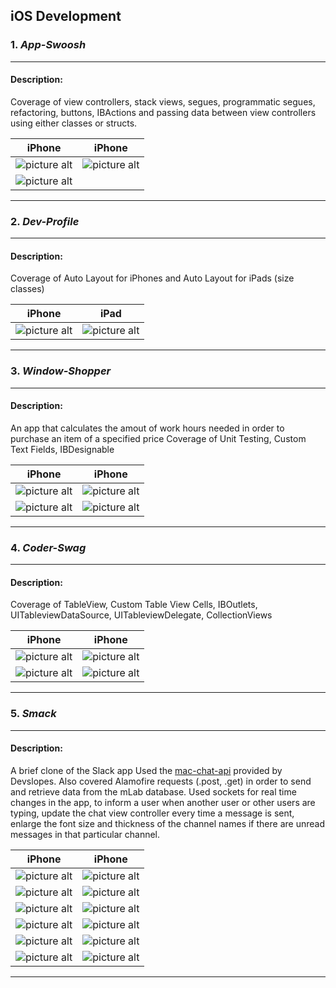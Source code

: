 ## iOS Development ##

### __1.__ _App-Swoosh_ ###

- - - -

#### Description: #### 
Coverage of view controllers, stack views, segues, programmatic segues, refactoring, buttons, IBActions and passing data between view controllers using either classes or structs.  

iPhone             	                           									                     		     | iPhone
:-----------------------------------------------------------------------------------------------------------------------------------------------------------:|:-------------------------------------------------------------------------------------------------------------------------------------------------------------:
![picture alt](https://github.com/andrei-blaj/iOS/blob/master/app-swoosh/Screenshots/1.png?raw=true "First screen") | ![picture alt](https://github.com/andrei-blaj/iOS/blob/master/app-swoosh/Screenshots/2.png?raw=true "Second screen")
![picture alt](https://github.com/andrei-blaj/iOS/blob/master/app-swoosh/Screenshots/3.png?raw=true "Third screen") |

- - - - 

### __2.__ _Dev-Profile_ ###

- - - -

#### Description: #### 
Coverage of Auto Layout for iPhones and Auto Layout for iPads (size classes)

iPhone	                           									                     		   	             | iPad 
:-----------------------------------------------------------------------------------------------------------------------------------------------------------:|:-------------------------------------------------------------------------------------------------------------------------------------------------------------:
![picture alt](https://github.com/andrei-blaj/iOS/blob/master/dev-profile/Screenshots/1.png?raw=true "First screen") | ![picture alt](https://github.com/andrei-blaj/iOS/blob/master/dev-profile/Screenshots/2.png?raw=true "Second screen")

- - - -

### __3.__ _Window-Shopper_ ###

- - - -

#### Description: ####
An app that calculates the amout of work hours needed in order to purchase an item of a specified price
Coverage of Unit Testing, Custom Text Fields, IBDesignable

iPhone                                                                                                                  | iPhone
:-----------------------------------------------------------------------------------------------------------------------------------------------------------:|:-------------------------------------------------------------------------------------------------------------------------------------------------------------:
![picture alt](https://github.com/andrei-blaj/iOS/blob/master/window-shopper/Screenshots/1.png?raw=true "First screen") | ![picture alt](https://github.com/andrei-blaj/iOS/blob/master/window-shopper/Screenshots/2.png?raw=true "Second screen")
![picture alt](https://github.com/andrei-blaj/iOS/blob/master/window-shopper/Screenshots/3.png?raw=true "Third screen") | ![picture alt](https://github.com/andrei-blaj/iOS/blob/master/window-shopper/Screenshots/4.png?raw=true "Fourth screen")

- - - -

### __4.__ _Coder-Swag_ ###

- - - -

#### Description: ####
Coverage of TableView, Custom Table View Cells, IBOutlets, UITableviewDataSource, UITableviewDelegate, CollectionViews

iPhone                                                                                                                  | iPhone
:-----------------------------------------------------------------------------------------------------------------------------------------------------------:|:-------------------------------------------------------------------------------------------------------------------------------------------------------------:
![picture alt](https://github.com/andrei-blaj/iOS/blob/master/coder-swag/Screenshots/1.png?raw=true "First screen") | ![picture alt](https://github.com/andrei-blaj/iOS/blob/master/coder-swag/Screenshots/2.png?raw=true "Second screen")
![picture alt](https://github.com/andrei-blaj/iOS/blob/master/coder-swag/Screenshots/3.png?raw=true "Third screen") | ![picture alt](https://github.com/andrei-blaj/iOS/blob/master/coder-swag/Screenshots/4.png?raw=true "Fourth screen")

- - - -

### __5.__ _Smack_ ###

- - - -

#### Description: ####
A brief clone of the Slack app
Used the [mac-chat-api](https://github.com/devslopes/mac-chat-api) provided by Devslopes. Also covered Alamofire requests (.post, .get) in order to send and retrieve data from the mLab database.
Used sockets for real time changes in the app, to inform a user when another user or other users are typing, update the chat view controller every time a message is sent, enlarge the font size and thickness of the channel names if there are unread messages in that particular channel. 

iPhone                                                                                                                  | iPhone
:-----------------------------------------------------------------------------------------------------------------------------------------------------------:|:-------------------------------------------------------------------------------------------------------------------------------------------------------------:
![picture alt](https://github.com/andrei-blaj/iOS/blob/master/Smack/Screenshots/1.png?raw=true "First screen") | ![picture alt](https://github.com/andrei-blaj/iOS/blob/master/Smack/Screenshots/2.png?raw=true "Second screen")
![picture alt](https://github.com/andrei-blaj/iOS/blob/master/Smack/Screenshots/3.png?raw=true "First screen") | ![picture alt](https://github.com/andrei-blaj/iOS/blob/master/Smack/Screenshots/4.png?raw=true "Second screen")
![picture alt](https://github.com/andrei-blaj/iOS/blob/master/Smack/Screenshots/5.png?raw=true "First screen") | ![picture alt](https://github.com/andrei-blaj/iOS/blob/master/Smack/Screenshots/6.png?raw=true "Second screen")
![picture alt](https://github.com/andrei-blaj/iOS/blob/master/Smack/Screenshots/7.png?raw=true "First screen") | ![picture alt](https://github.com/andrei-blaj/iOS/blob/master/Smack/Screenshots/8.png?raw=true "Second screen")
![picture alt](https://github.com/andrei-blaj/iOS/blob/master/Smack/Screenshots/9.png?raw=true "First screen") | ![picture alt](https://github.com/andrei-blaj/iOS/blob/master/Smack/Screenshots/10.png?raw=true "Second screen")
![picture alt](https://github.com/andrei-blaj/iOS/blob/master/Smack/Screenshots/11.png?raw=true "First screen") | ![picture alt](https://github.com/andrei-blaj/iOS/blob/master/Smack/Screenshots/12.png?raw=true "Second screen")

- - - -




